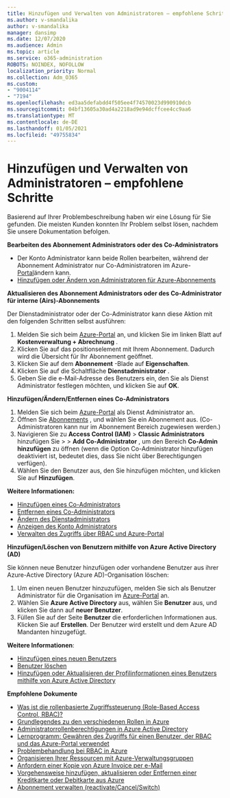 ```yaml
---
title: Hinzufügen und Verwalten von Administratoren – empfohlene Schritte
ms.author: v-smandalika
author: v-smandalika
manager: dansimp
ms.date: 12/07/2020
ms.audience: Admin
ms.topic: article
ms.service: o365-administration
ROBOTS: NOINDEX, NOFOLLOW
localization_priority: Normal
ms.collection: Adm_O365
ms.custom:
- "9004114"
- "7194"
ms.openlocfilehash: ed3aa5defabdd4f505ee4f74570023d990910dcb
ms.sourcegitcommit: 04bf13605a30ad4a2218ad9e94dcffcee4cc9aa6
ms.translationtype: MT
ms.contentlocale: de-DE
ms.lasthandoff: 01/05/2021
ms.locfileid: "49755834"
---
```

# <a name="how-to-add-and-manage-administrators---recommended-steps"></a>Hinzufügen und Verwalten von Administratoren – empfohlene Schritte

Basierend auf Ihrer Problembeschreibung haben wir eine Lösung für Sie gefunden. Die meisten Kunden konnten Ihr Problem selbst lösen, nachdem Sie unsere Dokumentation befolgen.

**Bearbeiten des Abonnement Administrators oder des Co-Administrators**

- Der Konto Administrator kann beide Rollen bearbeiten, während der Abonnement Administrator nur Co-Administratoren im Azure- [Portal](https://ms.portal.azure.com/#home)ändern kann.
- [Hinzufügen oder Ändern von Administratoren für Azure-Abonnements](https://docs.microsoft.com/azure/cost-management-billing/manage/add-change-subscription-administrator)

**Aktualisieren des Abonnement Administrators oder des Co-Administrator für interne (Airs)-Abonnements**

Der Dienstadministrator oder der Co-Administrator kann diese Aktion mit den folgenden Schritten selbst ausführen:

1. Melden Sie sich beim [Azure-Portal](https://ms.portal.azure.com/#home) an, und klicken Sie im linken Blatt auf **Kostenverwaltung + Abrechnung** .
2. Klicken Sie auf das positionselement mit Ihrem Abonnement. Dadurch wird die Übersicht für Ihr Abonnement geöffnet.
3. Klicken Sie auf dem **Abonnement** -Blade auf **Eigenschaften**. 
4. Klicken Sie auf die Schaltfläche **Dienstadministrator** .
5. Geben Sie die e-Mail-Adresse des Benutzers ein, den Sie als Dienst Administrator festlegen möchten, und klicken Sie auf **OK**.

**Hinzufügen/Ändern/Entfernen eines Co-Administrators**

1. Melden Sie sich beim [Azure-Portal](https://ms.portal.azure.com/#home) als Dienst Administrator an.
2. Öffnen Sie [Abonnements](https://ms.portal.azure.com/#blade/Microsoft_Azure_Billing/SubscriptionsBlade) , und wählen Sie ein Abonnement aus. (Co-Administratoren kann nur im Abonnement Bereich zugewiesen werden.)
3. Navigieren Sie zu **Access Control (IAM)**  >  **Classic Administrators** hinzufügen Sie  >    >  **Add Co-Administrator** , um den Bereich **Co-Admin hinzufügen** zu öffnen (wenn die Option Co-Administrator hinzufügen deaktiviert ist, bedeutet dies, dass Sie nicht über Berechtigungen verfügen).
4. Wählen Sie den Benutzer aus, den Sie hinzufügen möchten, und klicken Sie auf **Hinzufügen**.

**Weitere Informationen:**
- [Hinzufügen eines Co-Administrators](https://docs.microsoft.com/azure/role-based-access-control/classic-administrators)
- [Entfernen eines Co-Administrators](https://docs.microsoft.com/azure/role-based-access-control/classic-administrators)
- [Ändern des Dienstadministrators](https://docs.microsoft.com/azure/role-based-access-control/classic-administrators)
- [Anzeigen des Konto Administrators](https://docs.microsoft.com/azure/role-based-access-control/classic-administrators)
- [Verwalten des Zugriffs über RBAC und Azure-Portal](https://docs.microsoft.com/azure/role-based-access-control/role-assignments-portal)

**Hinzufügen/Löschen von Benutzern mithilfe von Azure Active Directory (AD)**

Sie können neue Benutzer hinzufügen oder vorhandene Benutzer aus ihrer Azure-Active Directory (Azure AD)-Organisation löschen:

1. Um einen neuen Benutzer hinzuzufügen, melden Sie sich als Benutzer Administrator für die Organisation im [Azure-Portal](https://ms.portal.azure.com/#home) an.
2. Wählen Sie **Azure Active Directory** aus, wählen Sie **Benutzer** aus, und klicken Sie dann auf **neuer Benutzer**.
3. Füllen Sie auf der Seite **Benutzer** die erforderlichen Informationen aus. Klicken Sie auf **Erstellen**. Der Benutzer wird erstellt und dem Azure AD Mandanten hinzugefügt.

**Weitere Informationen**:

- [Hinzufügen eines neuen Benutzers](https://docs.microsoft.com/azure/active-directory/fundamentals/add-users-azure-active-directory)
- [Benutzer löschen](https://docs.microsoft.com/azure/active-directory/fundamentals/add-users-azure-active-directory)
- [Hinzufügen oder Aktualisieren der Profilinformationen eines Benutzers mithilfe von Azure Active Directory](https://docs.microsoft.com/azure/active-directory/fundamentals/active-directory-users-profile-azure-portal)

**Empfohlene Dokumente**

- [Was ist die rollenbasierte Zugriffssteuerung (Role-Based Access Control, RBAC)?](https://docs.microsoft.com/azure/role-based-access-control/overview)
- [Grundlegendes zu den verschiedenen Rollen in Azure](https://docs.microsoft.com/azure/role-based-access-control/rbac-and-directory-admin-roles)
- [Administratorrollenberechtigungen in Azure Active Directory](https://docs.microsoft.com/azure/active-directory/roles/permissions-reference)
- [Lernprogramm: Gewähren des Zugriffs für einen Benutzer, der RBAC und das Azure-Portal verwendet](https://docs.microsoft.com/azure/role-based-access-control/quickstart-assign-role-user-portal)
- [Problembehandlung bei RBAC in Azure](https://docs.microsoft.com/azure/role-based-access-control/troubleshooting)
- [Organisieren Ihrer Ressourcen mit Azure-Verwaltungsgruppen](https://docs.microsoft.com/azure/governance/management-groups/overview)
- [Anfordern einer Kopie von Azure Invoice per e-Mail](https://azure.microsoft.com/en-us/blog/azure-email-invoices/)
- [Vorgehensweise hinzufügen, aktualisieren oder Entfernen einer Kreditkarte oder Debitkarte aus Azure](https://docs.microsoft.com/azure/cost-management-billing/manage/change-credit-card)
- [Abonnement verwalten (reactivate/Cancel/Switch)](https://docs.microsoft.com/azure/cost-management-billing/manage/subscription-disabled)



